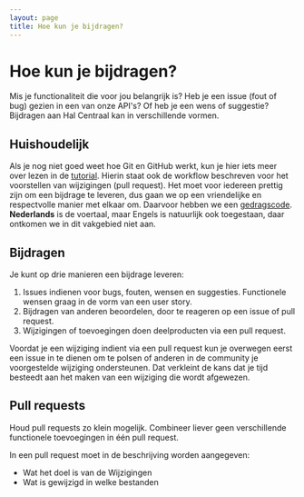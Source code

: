```yaml
---
layout: page
title: Hoe kun je bijdragen?
---
```


# Hoe kun je bijdragen?

Mis je functionaliteit die voor jou belangrijk is? Heb je een issue (fout of bug) gezien in een van onze API's? Of heb je een wens of suggestie? Bijdragen aan Hal Centraal kan in verschillende vormen.

## Huishoudelijk

Als je nog niet goed weet hoe Git en GitHub werkt, kun je hier iets meer over lezen in de [tutorial](github_tutorial.md). Hierin staat ook de workflow beschreven voor het voorstellen van wijzigingen (pull request). Het moet voor iedereen prettig zijn om een bijdrage te leveren, dus gaan we op een vriendelijke en respectvolle manier met elkaar om. Daarvoor hebben we een [gedragscode](CODE_OF_CONDUCT.md). **Nederlands** is de voertaal, maar Engels is natuurlijk ook toegestaan, daar ontkomen we in dit vakgebied niet aan.

## Bijdragen

Je kunt op drie manieren een bijdrage leveren:

1. Issues indienen voor bugs, fouten, wensen en suggesties. Functionele wensen graag in de vorm van een user story.
2. Bijdragen van anderen beoordelen, door te reageren op een issue of pull request.
3. Wijzigingen of toevoegingen doen deelproducten via een pull request.

Voordat je een wijziging indient via een pull request kun je overwegen eerst een issue in te dienen om te polsen of anderen in de community je voorgestelde wijziging ondersteunen. Dat verkleint de kans dat je tijd besteedt aan het maken van een wijziging die wordt afgewezen.

## Pull requests

Houd pull requests zo klein mogelijk. Combineer liever geen verschillende functionele toevoegingen in &eacute;&eacute;n pull request.

In een pull request moet in de beschrijving worden aangegeven:

* Wat het doel is van de Wijzigingen
* Wat is gewijzigd in welke bestanden
